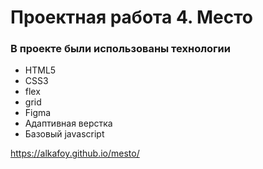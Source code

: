 # Проектная работа 4. Место

### В проекте были использованы технологии
* HTML5
* CSS3
* flex
* grid
* Figma
* Адаптивная верстка
* Базовый javascript

https://alkafoy.github.io/mesto/